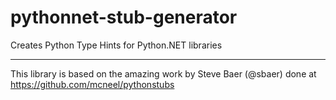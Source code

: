 # pythonnet-stub-generator
Creates Python Type Hints for Python.NET libraries


---------

This library is based on the amazing work by Steve Baer (@sbaer) done at https://github.com/mcneel/pythonstubs